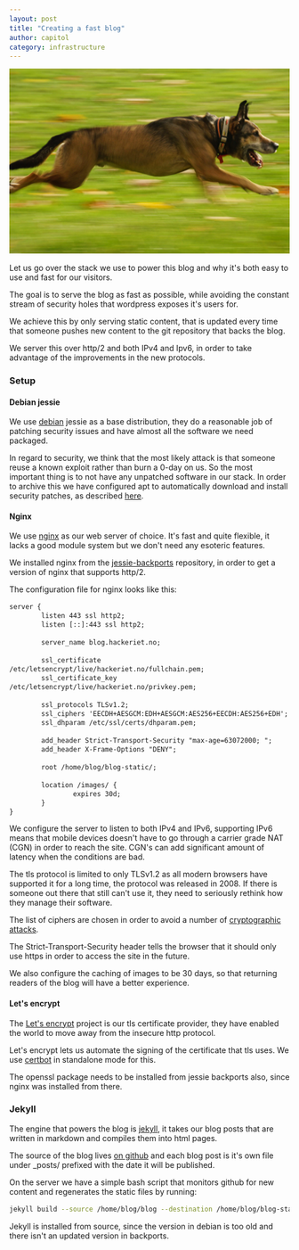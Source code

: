 ```yaml
---
layout: post
title: "Creating a fast blog"
author: capitol
category: infrastructure
---
```

![dog](/images/fast-dog.jpg)

Let us go over the stack we use to power this blog and why it's both easy to use
and fast for our visitors.

The goal is to serve the blog as fast as possible, while avoiding the constant
stream of security holes that wordpress exposes it's users for.

We achieve this by only serving static content, that is updated every time that
someone pushes new content to the git repository that backs the blog.

We server this over http/2 and both IPv4 and Ipv6, in order to take advantage of
the improvements in the new protocols.

### Setup

#### Debian jessie

We use [debian](https://www.debian.org/) jessie as a base distribution,
they do a reasonable job of patching security issues and have almost all the
software we need packaged.

In regard to security, we think that the most likely attack is that someone
reuse a known exploit rather than burn a 0-day on us. So the most important
thing is to not have any unpatched software in our stack. In order to archive this
we have configured apt to automatically download and install security patches,
as described [here](https://wiki.debian.org/UnattendedUpgrades).

#### Nginx

We use [nginx](https://nginx.org/) as our web server of choice. It's fast and
quite flexible, it lacks a good module system but we don't need any esoteric features.

We installed nginx from the [jessie-backports](https://backports.debian.org/Instructions/)
repository, in order to get a version of nginx that supports http/2.

The configuration file for nginx looks like this:
 
```text
server {
        listen 443 ssl http2;
        listen [::]:443 ssl http2;

        server_name blog.hackeriet.no;

        ssl_certificate /etc/letsencrypt/live/hackeriet.no/fullchain.pem;
        ssl_certificate_key /etc/letsencrypt/live/hackeriet.no/privkey.pem;

        ssl_protocols TLSv1.2;
        ssl_ciphers 'EECDH+AESGCM:EDH+AESGCM:AES256+EECDH:AES256+EDH';
        ssl_dhparam /etc/ssl/certs/dhparam.pem;

        add_header Strict-Transport-Security "max-age=63072000; ";
        add_header X-Frame-Options "DENY";

        root /home/blog/blog-static/;

        location /images/ {
                expires 30d;
        }
}
```

We configure the server to listen to both IPv4 and IPv6, supporting IPv6 means
that mobile devices doesn't have to go through a carrier grade NAT (CGN) in order to
reach the site. CGN's can add significant amount of latency when the conditions are
bad.

The tls protocol is limited to only TLSv1.2 as all modern browsers have supported it
for a long time, the protocol was released in 2008. If there is someone out there 
that still can't use it, they need to seriously rethink how they manage their software.

The list of ciphers are chosen in order to avoid a number
of [cryptographic attacks](https://raymii.org/s/tutorials/Strong_SSL_Security_On_nginx.html).

The Strict-Transport-Security header tells the browser that it should only use
https in order to access the site in the future.

We also configure the caching of images to be 30 days, so that returning readers
of the blog will have a better experience.

#### Let's encrypt

The [Let's encrypt](https://letsencrypt.org/) project is our tls certificate
provider, they have enabled the world to move away from the insecure http protocol.

Let's encrypt lets us automate the signing of the certificate that tls uses. We
use [certbot](https://certbot.eff.org/) in standalone mode for this.

The openssl package needs to be installed from jessie backports also, since nginx was
installed from there.

### Jekyll

The engine that powers the blog is [jekyll](https://jekyllrb.com/), it takes our
blog posts that are written in markdown and compiles them into html pages.

The source of the blog lives [on github](https://github.com/hackeriet/blog) and each
blog post is it's own file under _posts/ prefixed with the date it will be published.

On the server we have a simple bash script that monitors github for new content
and regenerates the static files by running:

```bash
jekyll build --source /home/blog/blog --destination /home/blog/blog-static/
```

Jekyll is installed from source, since the version in debian is too old and there
isn't an updated version in backports.

